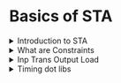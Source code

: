# Basics of STA

<details>
<summary>Introduction to STA </summary>
<br>


</details>

<details>
<summary>What are Constraints </summary>
<br>


</details>

<details>
<summary>Inp Trans Output Load </summary>
<br>


</details>

<details>
<summary>Timing dot libs </summary>
<br>


</details>
